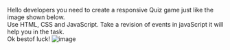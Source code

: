 Hello developers you need to create a responsive Quiz game just like the image shown below. <br>
Use HTML, CSS and JavaScript. Take a revision of events in javaScript it will help you in the task. <br>
Ok bestof luck!
![image](https://github.com/CogniCraftSolutions/cogniQuizTask1/assets/155719294/e5d3e07a-335d-4f94-a342-b97a4386aa7f)
